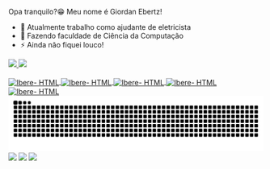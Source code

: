 Opa tranquilo?😁 Meu nome é Giordan Ebertz!

- 🔭 Atualmente trabalho como ajudante de eletricista
- 🌱 Fazendo faculdade de Ciência da Computação
- ⚡ Ainda não fiquei louco!
<div>
<a href="https://www.instagram.com/giordan_ebertz/">
<img height="180cm" src="https://github-readme-stats.vercel.app/api?username=ebertzgiordan&show_icons=true&theme=dark&include_all_commits=true&count_private=true"/>
<img height="180cm" src="https://github-readme-stats.vercel.app/api/top-langs/?username=ebertzgiordan&layoutcomact&langs_count=16&theme=dark"/>
</div>
  <div style: incline_block"><br>
<img align="center" alt="Ibere- HTML" height="30" width="40" <img src="https://cdn.jsdelivr.net/gh/devicons/devicon@latest/icons/html5/html5-original.svg"/>
<img align="center" alt="Ibere- HTML" height="30" width="40" <img src="https://cdn.jsdelivr.net/gh/devicons/devicon@latest/icons/css3/css3-original.svg" />
<img align="center" alt="Ibere- HTML" height="30" width="40" <img src="https://cdn.jsdelivr.net/gh/devicons/devicon@latest/icons/javascript/javascript-original.svg" /> 
<img align="center" alt="Ibere- HTML" height="30" width="40" <img src="https://cdn.jsdelivr.net/gh/devicons/devicon@latest/icons/python/python-original.svg" />
<img align="center" alt="Ibere- HTML" height="30" width="40" <img src="https://cdn.jsdelivr.net/gh/devicons/devicon@latest/icons/java/java-original.svg" />
         
  </div>    

<picture>
  <source media="(prefers-color-scheme: dark)" srcset="https://raw.githubusercontent.com/ebertzgiordan/ebertzgiordan/output/github-contribution-grid-snake-dark.svg">
  <source media="(prefers-color-scheme: light)" srcset="https://raw.githubusercontent.com/ebertzgiordan/ebertzgiordan/output/github-contribution-grid-snake.svg">
  <img alt="github contribution grid snake animation" src="https://raw.githubusercontent.com/ebertzgiordan/ebertzgiordan/output/github-contribution-grid-snake.svg">
</picture>

<div>
<a href="https://www.instagram.com/giordan_ebertz/" target="_blank"><img src="https://img.shields.io/badge/Instagram-E4405F?style=for-the-badge&logo=instagram&logoColor=white" target="_blank"></a>
<a href="https://www.linkedin.com/in/giordan-ebertz-b815b9237/" target="_blank"><img src="https://img.shields.io/badge/LinkedIn-0077B5?style=for-the-badge&logo=linkedin&logoColor=white" target="_blank"></a>
<a href="mailto:ebertzgiordan@gmail.com" target="_blank"><img src="https://img.shields.io/badge/Gmail-D14836?style=for-the-badge&logo=gmail&logoColor=white" target="_blank"></a>
</div>
